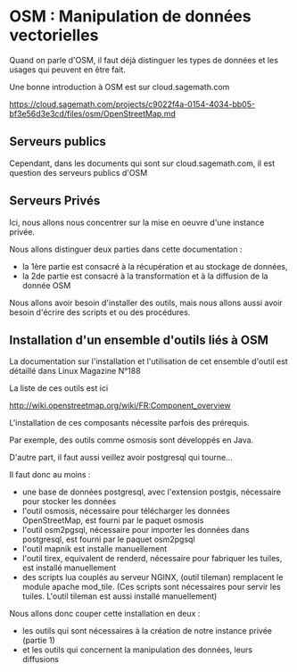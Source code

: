 

# OSM : Manipulation de données vectorielles

Quand on parle d'OSM, il faut déjà distinguer les types de données et les usages qui peuvent en être fait.

Une bonne introduction à OSM est sur cloud.sagemath.com

https://cloud.sagemath.com/projects/c9022f4a-0154-4034-bb05-bf3e56d3e3cd/files/osm/OpenStreetMap.md


## Serveurs publics
Cependant, dans les documents qui sont sur cloud.sagemath.com, il est question des serveurs publics d'OSM

## Serveurs Privés
Ici, nous allons nous concentrer sur la mise en oeuvre d'une instance privée.

Nous allons distinguer deux parties dans cette documentation :
 - la 1ère partie est consacré à la récupération et au stockage de données,
 - la 2de partie est consacré à la transformation et à la diffusion de la donnée OSM

Nous allons avoir besoin d'installer des outils, mais nous allons aussi avoir besoin d'écrire des scripts et ou des procédures.

## Installation d'un ensemble d'outils liés à OSM

La documentation sur l'installation et l'utilisation de cet
ensemble d'outil est détaillé dans
Linux Magazine N°188

La liste de ces outils est ici

http://wiki.openstreetmap.org/wiki/FR:Component_overview

L'installation de ces composants nécessite parfois des prérequis.

Par exemple, des outils comme osmosis sont développés en Java.

D'autre part, il faut aussi veillez  avoir postgresql qui tourne...

Il faut donc au moins :

  - une base de données postgresql, avec l'extension postgis, nécessaire pour stocker les données
  - l'outil osmosis, nécessaire pour télécharger les données OpenStreetMap, est fourni par le paquet osmosis
  - l'outil osm2pgsql, nécessaire pour importer les données dans postgresql, est fourni par le paquet osm2pgsql
  - l'outil mapnik est installe manuellement
  - l'outil tirex, equivalent de renderd, nécessaire pour fabriquer les tuiles, est installé manuellement
  - des scripts lua couplés au serveur NGINX, (outil tileman) remplacent le module apache mod_tile. (Ces scripts sont nécessaires pour servir les tuiles. L'outil tileman est aussi installé manuellement)


Nous allons donc couper cette installation en deux :
 - les outils qui sont nécessaires à la création de notre instance privée (partie 1)
 - et les outils qui concernent la manipulation des données, leurs diffusions
